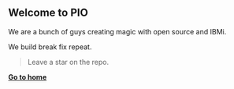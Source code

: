 ## Welcome to PIO 

We are a bunch of guys creating magic with open source and IBMi.

We build break fix repeat.

> Leave a star on the repo. 


**[Go to home](https://programmersio-ibmi.github.io/PIO-IBMi/.)**
